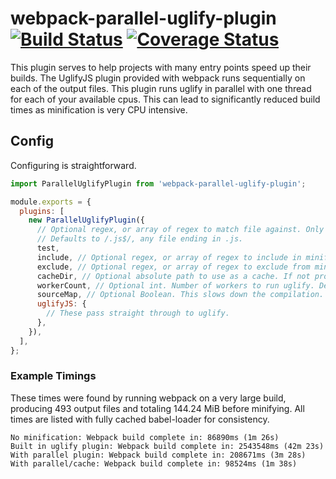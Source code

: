# webpack-parallel-uglify-plugin [![Build Status](https://travis-ci.org/gdborton/webpack-parallel-uglify-plugin.svg?branch=master)](https://travis-ci.org/gdborton/webpack-parallel-uglify-plugin) [![Coverage Status](https://coveralls.io/repos/github/gdborton/webpack-parallel-uglify-plugin/badge.svg?branch=master)](https://coveralls.io/github/gdborton/webpack-parallel-uglify-plugin?branch=master)

This plugin serves to help projects with many entry points speed up their builds.  The UglifyJS plugin provided with webpack runs sequentially on each of the output files.  This plugin runs uglify in parallel with one thread for each of your available cpus.  This can lead to significantly reduced build times as minification is very CPU intensive.

## Config

Configuring is straightforward.

```javascript
import ParallelUglifyPlugin from 'webpack-parallel-uglify-plugin';

module.exports = {
  plugins: [
    new ParallelUglifyPlugin({
      // Optional regex, or array of regex to match file against. Only matching files get minified.
      // Defaults to /.js$/, any file ending in .js.
      test,
      include, // Optional regex, or array of regex to include in minification. Only matching files get minified.
      exclude, // Optional regex, or array of regex to exclude from minification. Matching files are not minified.
      cacheDir, // Optional absolute path to use as a cache. If not provided, caching will not be used.
      workerCount, // Optional int. Number of workers to run uglify. Defaults to num of cpus - 1 or asset count (whichever is smaller)
      sourceMap, // Optional Boolean. This slows down the compilation. Defaults to false.
      uglifyJS: {
        // These pass straight through to uglify.
      },
    }),
  ],
};
```

### Example Timings

These times were found by running webpack on a very large build, producing 493 output files and totaling 144.24 MiB before minifying.  All times are listed with fully cached babel-loader for consistency.

```
No minification: Webpack build complete in: 86890ms (1m 26s)
Built in uglify plugin: Webpack build complete in: 2543548ms (42m 23s)
With parallel plugin: Webpack build complete in: 208671ms (3m 28s)
With parallel/cache: Webpack build complete in: 98524ms (1m 38s)
```
